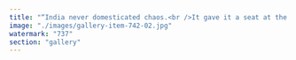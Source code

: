 ```yaml
---
title: "“India never domesticated chaos.<br />It gave it a seat at the table.”<br /><br />Western modernity wants order. Clarity. Progression. A clean interface between cause and effect, pain and meaning, self and world.<br /><br />But in India, chaos is not an enemy.<br />It’s not even a problem.<br />It’s part of the architecture.<br />Like noise in a raga. Or a goat in traffic. Or paradox in a sutra.<br /><br />Where the West tries to master contradiction,<br />India lets it breathe.<br />To be born into India is to inherit the unbearable —<br />not to fight it,<br />but to walk with it<br />until it starts humming your name.<br /><br />The logic of this place isn’t logic.<br />It’s resonance.<br />It’s simultaneity.<br />It’s letting five truths speak at once — and none of them cancel the others.<br /><br />We call it “chaos” because we can’t control it.<br />They call it “life.”<br /><br />So the next time you see “disorder,” ask yourself:<br />Are you witnessing failure,<br />or a pattern too complex for your frame?<br /><br /><br />#India <br />#Chaos <br />#Philosophy <br />#SystemsThinking <br />#Dissonance <br />#NonDuality <br />#Leadership <br />#Complexity <br />#LinkedInPoetry"
image: "./images/gallery-item-742-02.jpg"
watermark: "737"
section: "gallery"
---
```

